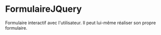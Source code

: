 # FormulaireJQuery

Formulaire interactif avec l'utilisateur. Il peut lui-même réaliser son propre formulaire.
